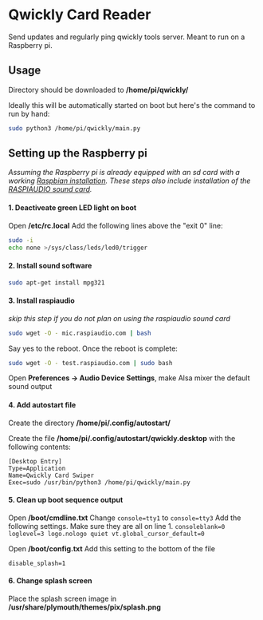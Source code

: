 # Qwickly Card Reader

Send updates and regularly ping qwickly tools server. Meant to run on a Raspberry pi.

## Usage

Directory should be downloaded to **/home/pi/qwickly/**

Ideally this will be automatically started on boot but here's the command to run by hand:
```sh
sudo python3 /home/pi/qwickly/main.py
```

## Setting up the Raspberry pi
*Assuming the Raspberry pi is already equipped with an sd card with a working [Raspbian installation](https://projects.raspberrypi.org/en/projects/raspberry-pi-setting-up).*
*These steps also include installation of the [RASPIAUDIO sound card](https://www.raspiaudio.com/raspiaudio-aiy).*

#### 1. Deactiveate green LED light on boot
Open **/etc/rc.local**
Add the following lines above the "exit 0" line:
```sh
sudo -i
echo none >/sys/class/leds/led0/trigger
```

#### 2. Install sound software
```sh
sudo apt-get install mpg321
```

#### 3. Install raspiaudio 
*skip this step if you do not plan on using the raspiaudio sound card*
```sh
sudo wget -O - mic.raspiaudio.com | bash
```
Say yes to the reboot. Once the reboot is complete:
```sh
sudo wget -O - test.raspiaudio.com | sudo bash
```
Open **Preferences -> Audio Device Settings**, make Alsa mixer the default sound output

#### 4. Add autostart file
Create the directory **/home/pi/.config/autostart/**

Create the file **/home/pi/.config/autostart/qwickly.desktop** with the following contents:
```
[Desktop Entry]
Type=Application
Name=Qwickly Card Swiper
Exec=sudo /usr/bin/python3 /home/pi/qwickly/main.py
```

#### 5. Clean up boot sequence output
Open **/boot/cmdline.txt**
Change `console=tty1` to `console=tty3`
Add the following settings. Make sure they are all on line 1.
```consoleblank=0 loglevel=3 logo.nologo quiet vt.global_cursor_default=0```

Open **/boot/config.txt**
Add this setting to the bottom of the file
```
disable_splash=1
```

#### 6. Change splash screen
Place the splash screen image in **/usr/share/plymouth/themes/pix/splash.png**
